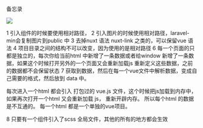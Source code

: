 备忘录

<!-- 测试图片 -->
<img src="https://imgconvert.csdnimg.cn/aHR0cHM6Ly9tbWJpei5xcGljLmNuL21tYml6X2pwZy8xaFJlSGFxYWZhZWljOHAzTHJXZ2VKRVlKblNHTGJKc0JqeWhGZEl3dk9ScEkwNmRpY0ZDVkt1SnB6TDhjam5oZWswSktGM0JKbTNIMG42NXAwZENQeVdRLzY0MA?x-oss-process=image/format,png"> 

1 引入组件的时候要使用相对路径，
2 引入图片的时候使用相对路径，laravel-min会复制图片到public 中
3 去掉nuxt 语法 nuxt-link 之类的，可以保留vue 语法
4 项目目录之间的结构不可以改变，因为使用的是相对路径
6 每一个页面的只都是独立的，每次你给当前html 中新增了一条数据或者给window 新增了一条数据，如果这个时候打开另外的一个页面又会重新加载js 重新定义这些数据，之前的数据都不会保留状态
7 获取到数据，然后在每一个vue文件中解析数据，变成自己需要的格式，然后放到 data 中。

每次进入一个html 都会引入 打包过的 vue.js 文件，这个时候把js加载到内存中，
如果再次打开一个html 又会重新加载 js， 重新开辟内存。
所以每个html 的数据是不互通的。
每一个html 都是一个单独的vue项目。

8 只要有一个组件引入了scss 全局文件，其他的所有的地方都会生效




<!-- 总结：
1 图片，组件 和全局scss 变量都要使用相对路径引入
2 不要使用nuxt 语法，使用vue 语法可以
 -->